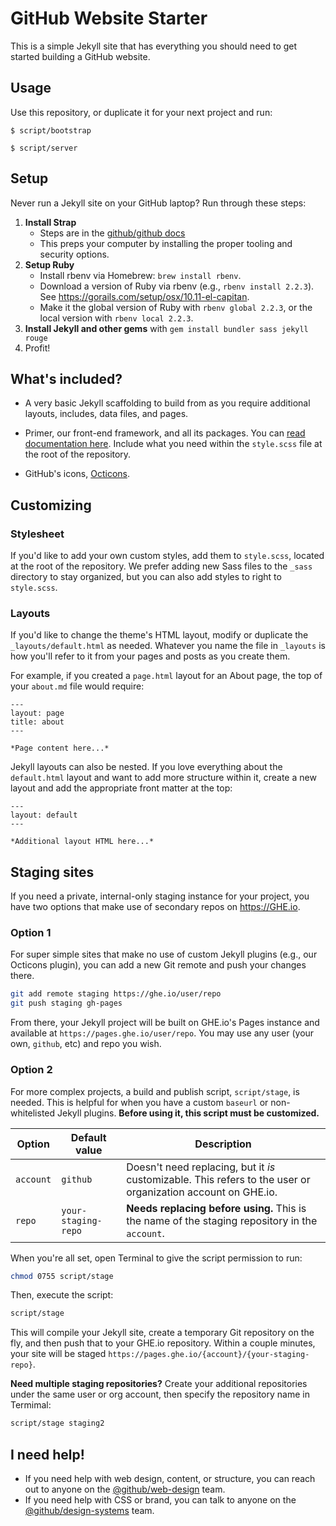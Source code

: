 # GitHub Website Starter

This is a simple Jekyll site that has everything you should need to get started building a GitHub website.

## Usage

Use this repository, or duplicate it for your next project and run:

```
$ script/bootstrap

$ script/server
```

## Setup

Never run a Jekyll site on your GitHub laptop? Run through these steps:

1. **Install Strap**
    - Steps are in the [github/github docs](https://github.com/github/github/blob/master/docs/strap.md)
    - This preps your computer by installing the proper tooling and security options.
2. **Setup Ruby**
    - Install rbenv via Homebrew: `brew install rbenv`.
    - Download a version of Ruby via rbenv (e.g., `rbenv install 2.2.3`). See <https://gorails.com/setup/osx/10.11-el-capitan>.
    - Make it the global version of Ruby with `rbenv global 2.2.3`, or the local version with `rbenv local 2.2.3`.
3. **Install Jekyll and other gems** with `gem install bundler sass jekyll rouge`
4. Profit!

## What's included?

* A very basic Jekyll scaffolding to build from as you require additional layouts, includes, data files, and pages.

* Primer, our front-end framework, and all its packages. You can [read documentation here](https://github.com/styleguide/css/styles). Include what you need within the `style.scss` file at the root of the repository.

* GitHub's icons, [Octicons](https://octicons.github.com/).

## Customizing

### Stylesheet

If you'd like to add your own custom styles, add them to `style.scss`, located at the root of the repository. We prefer adding new Sass files to the `_sass` directory to stay organized, but you can also add styles to right to `style.scss`.

### Layouts

If you'd like to change the theme's HTML layout, modify or duplicate the `_layouts/default.html` as needed. Whatever you name the file in `_layouts` is how you'll refer to it from your pages and posts as you create them.

For example, if you created a `page.html` layout for an About page, the top of your `about.md` file would require:

```
---
layout: page
title: about
---

*Page content here...*
```

Jekyll layouts can also be nested. If you love everything about the `default.html` layout and want to add more structure within it, create a new layout and add the appropriate front matter at the top:

```
---
layout: default
---

*Additional layout HTML here...*
```

## Staging sites

If you need a private, internal-only staging instance for your project, you have two options that make use of secondary repos on <https://GHE.io>.

### Option 1

For super simple sites that make no use of custom Jekyll plugins (e.g., our Octicons plugin), you can add a new Git remote and push your changes there.

```bash
git add remote staging https://ghe.io/user/repo
git push staging gh-pages
```

From there, your Jekyll project will be built on GHE.io's Pages instance and available at `https://pages.ghe.io/user/repo`. You may use any user (your own, `github`, etc) and repo you wish.

### Option 2

For more complex projects, a build and publish script, `script/stage`, is needed. This is helpful for when you have a custom `baseurl` or non-whitelisted Jekyll plugins. **Before using it, this script must be customized.**

| Option | Default value | Description |
| --- | --- | --- |
| `account` | `github` | Doesn't need replacing, but it _is_ customizable. This refers to the user or organization account on GHE.io. |
| `repo` | `your-staging-repo` | **Needs replacing before using.** This is the name of the staging repository in the `account`. |

When you're all set, open Terminal to give the script permission to run:

```bash
chmod 0755 script/stage
```

Then, execute the script:

```bash
script/stage
```

This will compile your Jekyll site, create a temporary Git repository on the fly, and then push that to your GHE.io repository. Within a couple minutes, your site will be staged `https://pages.ghe.io/{account}/{your-staging-repo}`.

**Need multiple staging repositories?** Create your additional repositories under the same user or org account, then specify the repository name in Termimal:

```bash
script/stage staging2
```

## I need help!

* If you need help with web design, content, or structure, you can reach out to anyone on the [@github/web-design](https://github.com/orgs/github/teams/web-design) team.
* If you need help with CSS or brand, you can talk to anyone on the [@github/design-systems](https://github.com/orgs/github/teams/design-systems) team.
